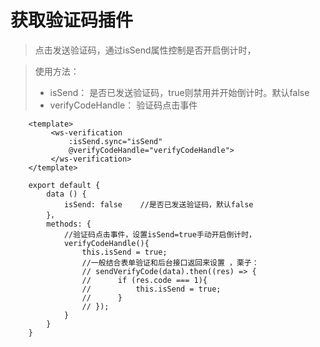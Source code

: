 # 获取验证码插件
> 点击发送验证码，通过isSend属性控制是否开启倒计时，

> 使用方法：
> * isSend： 是否已发送验证码，true则禁用并开始倒计时。默认false
> * verifyCodeHandle： 验证码点击事件

```vue
    <template>
         <ws-verification 
             :isSend.sync="isSend" 
             @verifyCodeHandle="verifyCodeHandle">
         </ws-verification>
    </template>
 
    export default {
        data () {
            isSend: false    //是否已发送验证码，默认false
        }，
        methods: { 
            //验证码点击事件，设置isSend=true手动开启倒计时，
            verifyCodeHandle(){
                this.isSend = true;
                //一般结合表单验证和后台接口返回来设置 ，栗子：
                // sendVerifyCode(data).then((res) => {
                //      if (res.code === 1){
                //          this.isSend = true;
                //      }
                // });
            }
        }
    }
```

